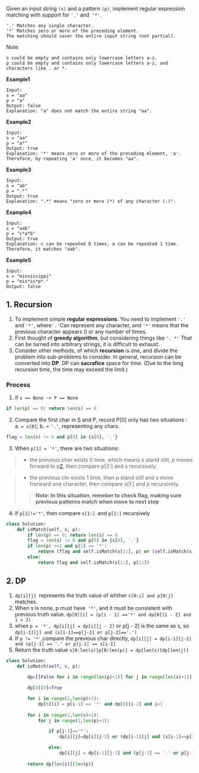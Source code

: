 Given an input string ```(s)``` and a pattern ```(p)```, implement regular expression matching with support for ```'.'``` and``` '*'```.
```
'.' Matches any single character.
'*' Matches zero or more of the preceding element.
The matching should cover the entire input string (not partial).
```
Note:
```
s could be empty and contains only lowercase letters a-z.
p could be empty and contains only lowercase letters a-z, and characters like . or *.
```
**Example1**
```
Input:
s = "aa"
p = "a"
Output: false
Explanation: "a" does not match the entire string "aa".
```
**Example2**
```
Input:
s = "aa"
p = "a*"
Output: true
Explanation: '*' means zero or more of the preceding element, 'a'. Therefore, by repeating 'a' once, it becomes "aa".
```
**Example3**
```
Input:
s = "ab"
p = ".*"
Output: true
Explanation: ".*" means "zero or more (*) of any character (.)".
```
**Example4**
```
Input:
s = "aab"
p = "c*a*b"
Output: true
Explanation: c can be repeated 0 times, a can be repeated 1 time. Therefore, it matches "aab".
```
**Example5**
```
Input:
s = "mississippi"
p = "mis*is*p*."
Output: false
```
## 1. Recursion
1. To implement simple **regular expressions**. You need to implement ``` '.' ``` and ```'*'```, where``` '.' ```Can represent any character, and ```'*'``` means that the previous character appears 0 or any number of times. 
2. First thought of **greedy algorithm**, but considering things like ```'. *'``` That can be turned into arbitrary strings, it is difficult to exhaust. 
3. Consider other methods, of which **recursion** is one, and divide the problem into sub-problems to consider. In general, recursion can be converted into **DP**. DP can **sacrafice** space for time. (Due to the long recursion time, the time may exceed the limit.) 
### Process
1. if ```s == None -> P == None```
```python
if len(p) == 0: return len(s) == 0
```
2. Compare the first char in S and P, record
P[0] only has two situations : a. ```= s[0]```; b. = ```'.'```, representing any chars.
```python
flag = len(s) != 0 and p[0] in {s[0], '.'}
```
3. When ```p[1] = '*'```, there are two situations:
>* the previous char exists 0 time, which means s stand still, p moves forward to p[2](including '*'), then compare p[2:] and s recursively.

>* the previous chr exists 1 time, then p stand still and s move frorward one character, then compare s[1:] and p recursively.
>> **Note: In this situation, remeber to check flag, making sure previous patterns match when move to next step**

4.  if ```p[1]!='*'```, then compare ```s[1:] ```and ```p[1:]``` recursively
```python
class Solution:
    def isMatch(self, s, p):
        if len(p) == 0: return len(s) == 0
        flag = len(s) != 0 and p[0] in {s[0], '.'}
        if len(p) >=2 and p[1] == '*':
            return (flag and self.isMatch(s[1:], p) or (self.isMatch(s, p[2:])))
        else:
            return flag and self.isMatch(s[1:], p[1:])
```
## 2. DP
1. ```dp[i][j] ```represents the truth value of whther ```s[0:i] and p[0:j]``` matches.
2. When s is none, p must have``` '*'```, and it must be consistent with previous truth value. ```dp[0][i] = (p[i - 1] =='*' and dp[0][i - 2] and i > 2)```
3. when ```p = '*', dp[i][j] = dp[i][j - 2]``` or p[j - 2] is the same as s, so ```dp[i-1][j] and (s[i-1]==p[j-2] or p[j-2]=='.')```
4. If ```p != '*'```,compare the previous char directly, ```dp[i][j] = dp[i-1][j-1] and (p[j-1] == '.' or p[j-1] == s[i-1]```
5. Return the truth value ```s[0:len(s)]p[0:len(p)] = dp[len(s)]dp[len(j)]```
```python
class Solution:
    def isMatch(self, s, p):
    
        dp=[[False for i in range(len(p)+1)] for j in range(len(s)+1)]

        dp[0][0]=True

        for i in range(1,len(p)+1):
            dp[0][i] = p[i-1] == '*' and dp[0][i-2] and i>1
 
        for i in range(1,len(s)+1):
            for j in range(1,len(p)+1):

                if p[j-1]=='*':
                    dp[i][j]=dp[i][j-2] or (dp[i-1][j] and (s[i-1]==p[j-2] or p[j-2]=='.'))

                else:
                    dp[i][j] = dp[i-1][j-1] and (p[j-1] == '.' or p[j-1] == s[i-1])
        
        return dp[len(s)][len(p)]


```


